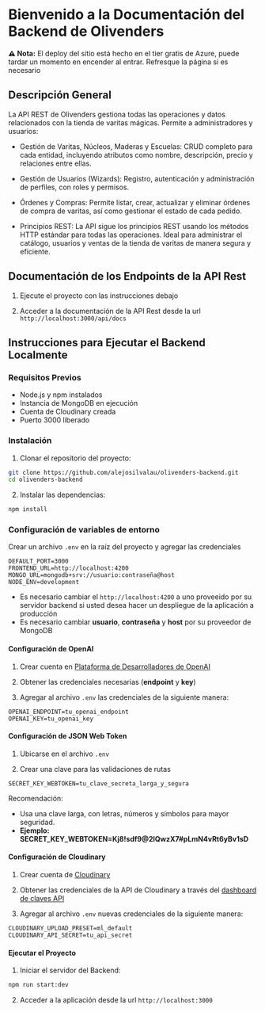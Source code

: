 # Bienvenido a la Documentación del Backend de Olivenders

**⚠️ Nota:** El deploy del sitio está hecho en el tier gratis de Azure, puede tardar un momento en encender al entrar. Refresque la página si es necesario

## Descripción General

La API REST de Olivenders gestiona todas las operaciones y datos relacionados con la tienda de varitas mágicas. Permite a administradores y usuarios:

- Gestión de Varitas, Núcleos, Maderas y Escuelas: CRUD completo para cada entidad, incluyendo atributos como nombre, descripción, precio y relaciones entre ellas.

- Gestión de Usuarios (Wizards): Registro, autenticación y administración de perfiles, con roles y permisos.

- Órdenes y Compras: Permite listar, crear, actualizar y eliminar órdenes de compra de varitas, así como gestionar el estado de cada pedido.

- Principios REST: La API sigue los principios REST usando los métodos HTTP estándar para todas las operaciones.
  Ideal para administrar el catálogo, usuarios y ventas de la tienda de varitas de manera segura y eficiente.

## Documentación de los Endpoints de la API Rest

1. Ejecute el proyecto con las instrucciones debajo

2. Acceder a la documentación de la API Rest desde la url `http://localhost:3000/api/docs`

## Instrucciones para Ejecutar el Backend Localmente

### Requisitos Previos

- Node.js y npm instalados
- Instancia de MongoDB en ejecución
- Cuenta de Cloudinary creada
- Puerto 3000 liberado

### Instalación

1. Clonar el repositorio del proyecto:

```bash
git clone https://github.com/alejosilvalau/olivenders-backend.git
cd olivenders-backend
```

2. Instalar las dependencias:

```bash
npm install
```

### Configuración de variables de entorno

Crear un archivo `.env` en la raíz del proyecto y agregar las credenciales

```env
DEFAULT_PORT=3000
FRONTEND_URL=http://localhost:4200
MONGO_URL=mongodb+srv://usuario:contraseña@host
NODE_ENV=development
```

- Es necesario cambiar el `http://localhost:4200` a uno proveeido por su servidor backend si usted desea hacer un despliegue de la aplicación a producción
- Es necesario cambiar **usuario**, **contraseña** y **host** por su proveedor de MongoDB

#### Configuración de OpenAI

1. Crear cuenta en [Plataforma de Desarrolladores de OpenAI](https://platform.openai.com/docs/overview)

2. Obtener las credenciales necesarias (**endpoint** y **key**)

3. Agregar al archivo `.env` las credenciales de la siguiente manera:

```env
OPENAI_ENDPOINT=tu_openai_endpoint
OPENAI_KEY=tu_openai_key
```

#### Configuración de JSON Web Token

1. Ubicarse en el archivo `.env`

2. Crear una clave para las validaciones de rutas

```env
SECRET_KEY_WEBTOKEN=tu_clave_secreta_larga_y_segura
```

Recomendación:

- Usa una clave larga, con letras, números y símbolos para mayor seguridad.
- **Ejemplo: SECRET_KEY_WEBTOKEN=Kj8!sdf9@2lQwzX7#pLmN4vRt6yBv1sD**

#### Configuración de Cloudinary

1. Crear cuenta de [Cloudinary](https://cloudinary.com/)

2. Obtener las credenciales de la API de Cloudinary a través del [dashboard de claves API](https://cloudinary.com/documentation/developer_onboarding_faq_find_credentials)

3. Agregar al archivo `.env` nuevas credenciales de la siguiente manera:

```env
CLOUDINARY_UPLOAD_PRESET=ml_default
CLOUDINARY_API_SECRET=tu_api_secret
```

#### Ejecutar el Proyecto

1. Iniciar el servidor del Backend:

```bash
npm run start:dev
```

2. Acceder a la aplicación desde la url `http://localhost:3000`
